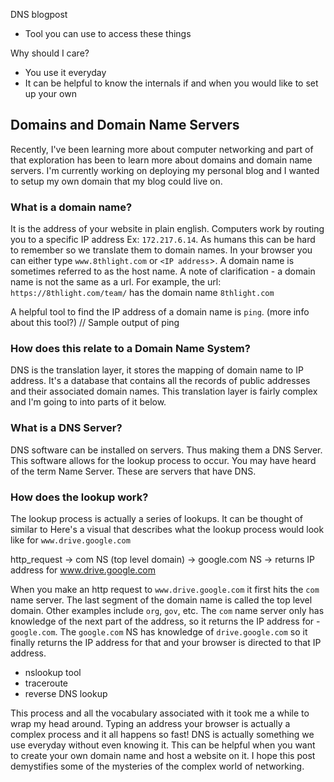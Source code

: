  DNS  blogpost
  - Tool you can use to access these things
 
  Why should I care?
  - You use it everyday
  - It can be helpful to know the internals if and when you would like to set up your own
 
 
## Domains and Domain Name Servers
 
Recently, I've been learning more about computer networking and part of that exploration has been to 
learn more about domains and domain name servers. I'm currently working on deploying my personal blog
and I wanted to setup my own domain that my blog could live on. 

### What is a domain name? 

It is the address of your website in plain english. Computers work by routing you to a specific IP address
Ex: `172.217.6.14`. As humans this can be hard to remember so we translate them to domain names. 
In your browser you can either type `www.8thlight.com` or `<IP address`>. A domain name is sometimes referred to 
as the host name. A note of clarification - a domain
name is not the same as a url. For example, the url: `https://8thlight.com/team/` has the domain name `8thlight.com`

A helpful tool to find the IP address of a domain name is `ping`. (more info about this tool?)
// Sample output of ping

### How does this relate to a Domain Name System?

DNS is the translation layer, it stores the mapping of domain name to IP address. It's a database
that contains all the records of public addresses and their associated domain names. This translation layer is
fairly complex and I'm going to into parts of it below.

### What is a DNS Server?

DNS software can be installed on servers. Thus making them a DNS Server. 
This software allows for the lookup process to occur. You may have heard of the term Name Server. These
are servers that have DNS. 

### How does the lookup work?

The lookup process is actually a series of lookups. It can be thought of similar to 
Here's a visual that describes what the lookup process
would look like for `www.drive.google.com`

http_request -> com NS (top level domain) -> google.com NS  -> returns IP address for www.drive.google.com

When you make an http request to `www.drive.google.com` it first hits the `com` name server. The last segment
of the domain name is called the top level domain. Other examples include `org`, `gov`, etc. The `com` name server
only has knowledge of the next part of the address, so it returns the IP address for - `google.com`. The `google.com`
NS has knowledge of `drive.google.com` so it finally returns the IP address for that and your browser is directed
to that IP address.

- nslookup tool
- traceroute
- reverse DNS lookup

This process and all the vocabulary associated with it took me a while to wrap my head around. Typing an address your
browser is actually a complex process and it all happens so fast! DNS is actually something we use everyday without
even knowing it. This can be helpful when you want to create your own domain name and host a website on it.
I hope this post demystifies some of the mysteries of the complex world of networking.


